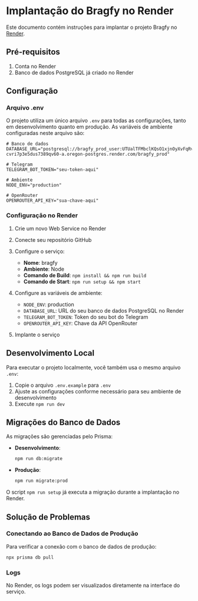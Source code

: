 # Implantação do Bragfy no Render

Este documento contém instruções para implantar o projeto Bragfy no [Render](https://render.com/).

## Pré-requisitos

1. Conta no Render
2. Banco de dados PostgreSQL já criado no Render

## Configuração

### Arquivo .env

O projeto utiliza um único arquivo `.env` para todas as configurações, tanto em desenvolvimento quanto em produção.
As variáveis de ambiente configuradas neste arquivo são:

```
# Banco de dados
DATABASE_URL="postgresql://bragfy_prod_user:UTUalTFMbclKQsO1xjnOyXvFqRvVfwDi@dpg-cvri7p3e5dus7389qv60-a.oregon-postgres.render.com/bragfy_prod"

# Telegram
TELEGRAM_BOT_TOKEN="seu-token-aqui"

# Ambiente
NODE_ENV="production"

# OpenRouter
OPENROUTER_API_KEY="sua-chave-aqui"
```

### Configuração no Render

1. Crie um novo Web Service no Render
2. Conecte seu repositório GitHub
3. Configure o serviço:

   - **Nome**: bragfy
   - **Ambiente**: Node
   - **Comando de Build**: `npm install && npm run build`
   - **Comando de Start**: `npm run setup && npm start`

4. Configure as variáveis de ambiente:

   - `NODE_ENV`: production
   - `DATABASE_URL`: URL do seu banco de dados PostgreSQL no Render
   - `TELEGRAM_BOT_TOKEN`: Token do seu bot do Telegram
   - `OPENROUTER_API_KEY`: Chave da API OpenRouter

5. Implante o serviço

## Desenvolvimento Local

Para executar o projeto localmente, você também usa o mesmo arquivo `.env`:

1. Copie o arquivo `.env.example` para `.env`
2. Ajuste as configurações conforme necessário para seu ambiente de desenvolvimento
3. Execute `npm run dev`

## Migrações do Banco de Dados

As migrações são gerenciadas pelo Prisma:

- **Desenvolvimento**:

  ```bash
  npm run db:migrate
  ```

- **Produção**:
  ```bash
  npm run migrate:prod
  ```

O script `npm run setup` já executa a migração durante a implantação no Render.

## Solução de Problemas

### Conectando ao Banco de Dados de Produção

Para verificar a conexão com o banco de dados de produção:

```bash
npx prisma db pull
```

### Logs

No Render, os logs podem ser visualizados diretamente na interface do serviço.
